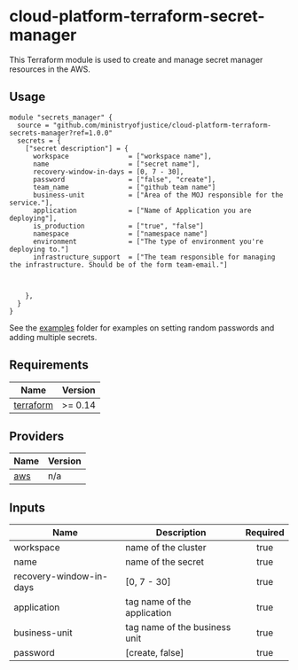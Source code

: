 # cloud-platform-terraform-secret-manager

This Terraform module is used to create and manage secret manager resources in the AWS.

## Usage

```
module "secrets_manager" {
  source = "github.com/ministryofjustice/cloud-platform-terraform-secrets-manager?ref=1.0.0"
  secrets = {
    ["secret description"] = {
      workspace               = ["workspace name"],
      name                    = ["secret name"], 
      recovery-window-in-days = [0, 7 - 30],
      password                = ["false", "create"],
      team_name               = ["github team name"]
      business-unit           = ["Area of the MOJ responsible for the service."],
      application             = ["Name of Application you are deploying"], 
      is_production           = ["true", "false"]
      namespace               = ["namespace name"]
      environment             = ["The type of environment you're deploying to."]
      infrastructure_support  = ["The team responsible for managing the infrastructure. Should be of the form team-email."]



    },
  }
}
```

See the [examples](examples/) folder for examples on setting random passwords and adding multiple secrets.

<!--- BEGIN_TF_DOCS --->
## Requirements

| Name | Version |
|------|---------|
| <a name="requirement_terraform"></a> [terraform](#requirement\_terraform) | >= 0.14 |

## Providers

| Name | Version |
|------|---------|
| <a name="provider_aws"></a> [aws](#provider\_aws) | n/a |

## Inputs

| Name | Description | Required |
|------|-------------|:--------:|
| workspace | name of the cluster | true |
name | name of the secret | true |
recovery-window-in-days | [0, 7 - 30] | true |
application | tag name of the application | true |
business-unit | tag name of the business unit | true |
password | [create, false] | true |

<!--- END_TF_DOCS --->
